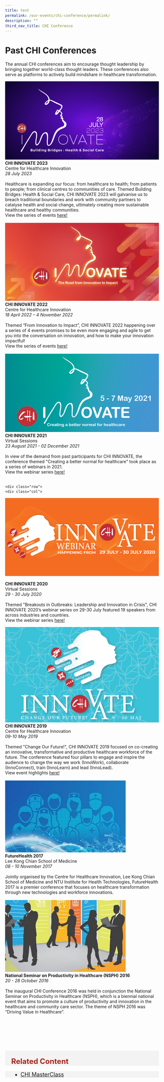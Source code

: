 ```yaml
---
title: test
permalink: /our-events/chi-conference/permalink/
description: ""
third_nav_title: CHI Conference
---
```

# Past CHI Conferences


The annual CHI conferences aim to encourage thought leadership by bringing together world-class thought leaders. These conferences also serve as platforms to actively build mindshare in healthcare transformation.


<div class="row">
<div class="col"> 
<a href="https://chiinnovate2023.klobbi.com/"><img alt="CHI Innovate 2023" src="/images/innovate23.png"></a><br>
		<div class="header"><b>CHI INNOVATE 2023 </b></div>Centre for Healthcare Innovation
		<div class="para"><em>28 July 2023 </em><br><br>
Healthcare is expanding our focus: from healthcare to health; from patients to people; from clinical centres to communities of care. Themed Building Bridges: Health &amp; Social Care, CHI INNOVATE 2023 will galvanise us to breach traditional boundaries and work with community partners to catalyse health and social change, ultimately creating more sustainable healthcare and healthy communities.
<br>View the series of events  
 <a href="c">here!</a>
</div>
<br>

</div>	
<div class="col"> 
<a href="https://chiinnovate2023.klobbi.com/"><img alt="CHI Innovate 2023" src="/images/innovate%202022%20(right).png"></a><br>
		<div class="header"><b>CHI INNOVATE 2022 </b></div>Centre for Healthcare Innovation
		<div class="para"><em>18 April 2022 – 4 November 2022</em><br><br>
Themed “From Innovation to Impact”, CHI INNOVATE 2022 happening over a series of 4 events promises to be even more engaging and agile to get you into the conversation on innovation, and how to make your innovation impactful! 
<br>View the series of events  
 <a href="https://www.youtube.com/watch?v=L1ot3SRsRMY&amp;list=PLTrhD5VOFZmocGcY2hMpjCFtuG1_QrQyc">here!</a>
</div>
<br>

</div>
	<div class="col"> 
<a href="https://chiinnovate2023.klobbi.com/"><img alt="CHI Innovate 2021" src="/images/innovate%20(right).jpg"></a>
		<br>
	<div class="header"><b>CHI INNOVATE 2021</b></div>Virtual Sessions
	<div class="para"><em>23 August 2021 - 02 December 2021</em>
<br><br>In view of the demand from past participants for CHI INNOVATE, the conference themed "Creating a better normal for healthcare" took place as a series of webinars in 2021. 
<br>View the webinar series <a href="https://www.youtube.com/watch?v=NuNyS4vP6IY&amp;list=PLTrhD5VOFZmpTbZQW9Y5r6K1KogwktE2c">here!</a>
</div></div></div>
<br>


	<div class="row">
	<div class="col"> 
<a href="https://chiinnovate2023.klobbi.com/"><img alt="CHI Innovate 2020" src="/images/Logos/2020_banner-right.jpg"></a><br>
	<div class="header"><b>CHI INNOVATE 2020</b></div>Virtual Sessions
	<div class="para"><em>29 - 30 July 2020</em>
<br><br>​Themed "Breakouts in Outbreaks: Leadership and Innovation in Crisis", CHI INNOVATE 2020’s webinar series on 29-30 July featured 19 speakers from across industries and countries.<br>
View the webinar series <a href="https://www.youtube.com/playlist?list=PLTrhD5VOFZmqv3n_Ncc5Yf_Th372lr8gJ">here!</a>
</div>
</div>


<div class="col"> 
<a href="https://chiinnovate2023.klobbi.com/"><img alt="CHI Innovate 2019" src="/images/chi%20innovate%20badge%20website.png"></a><br>
		<div class="header"><b>CHI INNOVATE 2019 </b></div>Centre for Healthcare Innovation
		<div class="para"><em>09-10 May 2019</em><br><br>Themed "Change Our Future!", CHI INNOVATE 2019 focused on co-creating an innovative, transformative and productive healthcare workforce of the future. The conference featured four pillars to engage and inspire the audience to change the way we work (InnoWork), collaborate (InnoConnect), train (InnoLearn) and lead (InnoLead). <br>View event highlights 
 <a href="https://chiinnovate2023.klobbi.com/">here!</a>
</div>
<br>

</div>
	<div class="col"> 
<a href="https://chiinnovate2023.klobbi.com/"><img alt="Fh 2017" src="/images/events_conference1.jpg"></a><br>
	<div class="header"><b>FutureHealth 2017</b></div>Lee Kong Chian School of Medicine
	<div class="para"><em>08 - 10 November 2017</em><br><br>
Jointly organised by the Centre for Healthcare Innovation, Lee Kong Chian School of Medicine and NTU Institute for Health Technologies, FutureHealth 2017 is a premier conference that focuses on healthcare transformation through new technologies and workforce innovations.
</div>
<br>

</div></div>

  <div class="row">
	<div class="col"> 
<a href="https://chiinnovate2023.klobbi.com/"><img alt="nsph2016" src="/images/events_conference2.jpg"></a><br>
	<div class="header"><b>National Seminar on Productivity in Healthcare (NSPH) 2016</b></div>
	<div class="para"><em>20 - 28 October 2016</em><br><br>
The inaugural CHI Conference 2016 was held in conjunction the National Seminar on Productivity in Healthcare (NSPH), which is a biennial national event that aims to promote a culture of productivity and innovation in the healthcare and community care sector. The theme of NSPH 2016 was “Driving Value in Healthcare”. 
</div>
<br></div>

<div class="col"> 
<a href="https://chiinnovate2023.klobbi.com/"></a><br>
	<div class="header"><b></b></div>
	<div class="para">
</div>
<br></div>


<div class="col"> 
<br>
	<div class="header"><b></b></div>
	<div class="para"><em></em><br><br>

</div>
<br></div></div>


	
<div style="font-size:24px; font-weight: 700; color: #a6221c; background-color: #f3f3f3; padding: 20px 0px 0px 20px;" class="row"> Related Content</div>

<div style="font-size:18px ;background-color: #f3f3f3; padding: 0px 25px 0px 20px;" class="row">
	<ul>
		<li><a href="/our-events/chimasterclass/">CHI MasterClass</a></li>
			</ul>
</div>